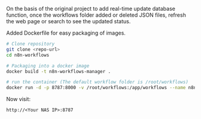 On the basis of the original project to add real-time update database function, once the workflows folder added or deleted JSON files, refresh the web page or search to see the updated status.

Added Dockerfile for easy packaging of images.

```bash
# Clone repository
git clone <repo-url>
cd n8n-workflows

# Packaging into a docker image
docker build -t n8n-workflows-manager .

# run the container (The default workflow folder is /root/workflows)
docker run -d -p 8787:8000 -v /root/workflows:/app/workflows --name n8n-workflows-manager --restart=always n8n-workflows-manager
```
Now visit:
```
http://<Your NAS IP>:8787
```

